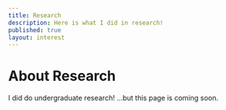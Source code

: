 ```yaml
---
title: Research
description: Here is what I did in research!
published: true
layout: interest
---
```


# About Research
I did do undergraduate research! ...but this page is coming soon.

